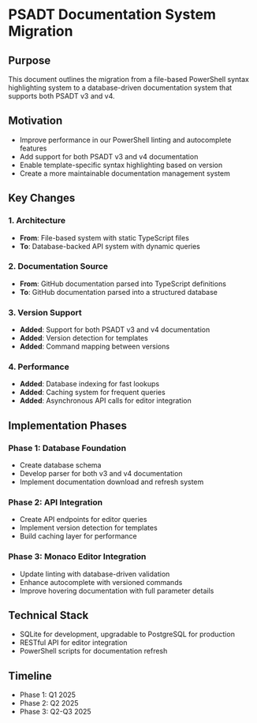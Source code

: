 # PSADT Documentation System Migration

## Purpose
This document outlines the migration from a file-based PowerShell syntax highlighting system to a database-driven documentation system that supports both PSADT v3 and v4.

## Motivation
- Improve performance in our PowerShell linting and autocomplete features
- Add support for both PSADT v3 and v4 documentation
- Enable template-specific syntax highlighting based on version
- Create a more maintainable documentation management system

## Key Changes

### 1. Architecture
- **From**: File-based system with static TypeScript files
- **To**: Database-backed API system with dynamic queries

### 2. Documentation Source
- **From**: GitHub documentation parsed into TypeScript definitions
- **To**: GitHub documentation parsed into a structured database

### 3. Version Support
- **Added**: Support for both PSADT v3 and v4 documentation
- **Added**: Version detection for templates
- **Added**: Command mapping between versions

### 4. Performance
- **Added**: Database indexing for fast lookups
- **Added**: Caching system for frequent queries
- **Added**: Asynchronous API calls for editor integration

## Implementation Phases

### Phase 1: Database Foundation
- Create database schema
- Develop parser for both v3 and v4 documentation
- Implement documentation download and refresh system

### Phase 2: API Integration
- Create API endpoints for editor queries
- Implement version detection for templates
- Build caching layer for performance

### Phase 3: Monaco Editor Integration
- Update linting with database-driven validation
- Enhance autocomplete with versioned commands
- Improve hovering documentation with full parameter details

## Technical Stack
- SQLite for development, upgradable to PostgreSQL for production
- RESTful API for editor integration
- PowerShell scripts for documentation refresh

## Timeline
- Phase 1: Q1 2025
- Phase 2: Q2 2025
- Phase 3: Q2-Q3 2025
